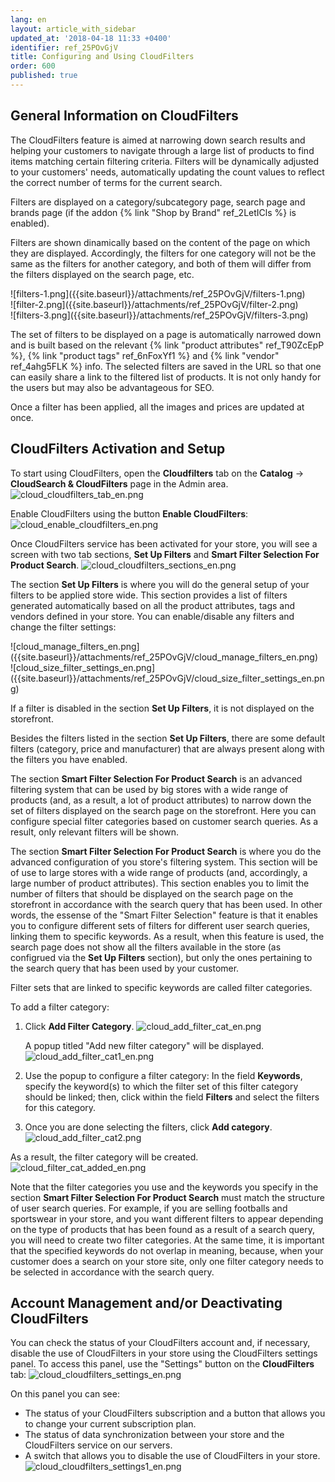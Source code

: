 ```yaml
---
lang: en
layout: article_with_sidebar
updated_at: '2018-04-18 11:33 +0400'
identifier: ref_25POvGjV
title: Configuring and Using CloudFilters
order: 600
published: true
---
```

## General Information on CloudFilters
The CloudFilters feature is aimed at narrowing down search results and helping your customers to navigate through a large list of products to find items matching certain filtering criteria. Filters will be dynamically adjusted to your customers' needs, automatically updating the count values to reflect the correct number of terms for the current search.

Filters are displayed on a category/subcategory page, search page and brands page (if the addon {% link "Shop by Brand" ref_2LetICls %} is enabled). 

Filters are shown dinamically based on the content of the page on which they are displayed. Accordingly, the filters for one category will not be the same as the filters for another category, and both of them will differ from the filters displayed on the search page, etc. 

<div class="ui stackable three column grid">
  <div class="column" markdown="span">![filters-1.png]({{site.baseurl}}/attachments/ref_25POvGjV/filters-1.png)</div>
  <div class="column" markdown="span">![filter-2.png]({{site.baseurl}}/attachments/ref_25POvGjV/filter-2.png)</div>
  <div class="column" markdown="span">![filters-3.png]({{site.baseurl}}/attachments/ref_25POvGjV/filters-3.png)</div>
</div>

The set of filters to be displayed on a page is automatically narrowed down and is built based on the  relevant {% link "product attributes" ref_T90ZcEpP %}, {% link "product tags" ref_6nFoxYf1 %} and {% link "vendor" ref_4ahg5FLK %} info. The selected filters are saved in the URL so that one can easily share a link to the filtered list of products. It is not only handy for the users but may also be advantageous for SEO. 

Once a filter has been applied, all the images and prices are updated at once.

## CloudFilters Activation and Setup
To start using CloudFilters, open the **Cloudfilters** tab on the **Catalog** -> **CloudSearch & CloudFilters** page in the Admin area. 
   ![cloud_cloudfilters_tab_en.png]({{site.baseurl}}/attachments/ref_25POvGjV/cloud_cloudfilters_tab_en.png)

Enable CloudFilters using the button **Enable CloudFilters**:
   ![cloud_enable_cloudfilters_en.png]({{site.baseurl}}/attachments/ref_25POvGjV/cloud_enable_cloudfilters_en.png)

Once CloudFilters service has been activated for your store, you will see a screen with two tab sections, **Set Up Filters** and **Smart Filter Selection For Product Search**.
   ![cloud_cloudfilters_sections_en.png]({{site.baseurl}}/attachments/ref_25POvGjV/cloud_cloudfilters_sections_en.png)

The section **Set Up Filters** is where you will do the general setup of your filters to be applied store wide. This section provides a list of filters generated automatically based on all the product attributes, tags and vendors defined in your store. You can enable/disable any filters and change the filter settings:

<div class="ui stackable two column grid">
  <div class="column" markdown="span">![cloud_manage_filters_en.png]({{site.baseurl}}/attachments/ref_25POvGjV/cloud_manage_filters_en.png)</div>
  <div class="column" markdown="span">![cloud_size_filter_settings_en.png]({{site.baseurl}}/attachments/ref_25POvGjV/cloud_size_filter_settings_en.png)</div>
</div>

If a filter is disabled in the section **Set Up Filters**, it is not displayed on the storefront. 

Besides the filters listed in the section **Set Up Filters**, there are some default filters (category, price and manufacturer) that are always present along with the filters you have enabled. 

The section **Smart Filter Selection For Product Search** is an advanced filtering system that can be used by big stores with a wide range of products (and, as a result, a lot of product attributes) to narrow down the set of filters displayed on the search page on the storefront. Here you can configure special filter categories based on customer search queries. As a result, only relevant filters will be shown.

The section **Smart Filter Selection For Product Search** is where you do the advanced configuration of you store's filtering system. This section will be of use to large stores with a wide range of products (and, accordingly, a large number of product attributes). This section enables you to limit the number of filters that should be displayed on the search page on the storefront in accordance with the search query that has been used. In other words, the essense of the "Smart Filter Selection" feature is that it enables you to configure different sets of filters for different user search queries, linking them to specific keywords. As a result, when this feature is used, the search page does not show all the filters available in the store (as configrued via the **Set Up Filters** section), but only the ones pertaining to the search query that has been used by your customer.

Filter sets that are linked to specific keywords are called filter categories.

To add a filter category:

1. Click **Add Filter Category**.
   ![cloud_add_filter_cat_en.png]({{site.baseurl}}/attachments/ref_25POvGjV/cloud_add_filter_cat_en.png)

   A popup titled "Add new filter category" will be displayed.
   ![cloud_add_filter_cat1_en.png]({{site.baseurl}}/attachments/ref_25POvGjV/cloud_add_filter_cat1_en.png)

2. Use the popup to configure a filter category: In the field **Keywords**, specify the keyword(s) to which the filter set of this filter category should be linked; then, click within the field **Filters** and select the filters for this category. 

3. Once you are done selecting the filters, click **Add category**.
   ![cloud_add_filter_cat2.png]({{site.baseurl}}/attachments/ref_25POvGjV/cloud_add_filter_cat2.png)

As a result, the filter category will be created.
   ![cloud_filter_cat_added_en.png]({{site.baseurl}}/attachments/ref_25POvGjV/cloud_filter_cat_added_en.png)

Note that the filter categories you use and the keywords you specify in the section **Smart Filter Selection For Product Search** must match the structure of user search queries. For example, if you are selling footballs and sportswear in your store, and you want different filters to appear depending on the type of products that has been found as a result of a search query, you will need to create two filter categories. At the same time, it is important that the specified keywords do not overlap in meaning, because, when your customer does a search on your store site, only one filter category needs to be selected in accordance with the search query.

## Account Management and/or Deactivating CloudFilters 
<a id="cloudfilters-dashboard"></a>You can check the status of your CloudFilters account and, if necessary, disable the use of CloudFilters in your store using the CloudFilters settings panel. 
To access this panel, use the "Settings" button on the **CloudFilters** tab:
   ![cloud_cloudfilters_settings_en.png]({{site.baseurl}}/attachments/ref_25POvGjV/cloud_cloudfilters_settings_en.png)

On this panel you can see:
   
   * The status of your CloudFilters subscription and a button that allows you to change your current subscription plan.
   * The status of data synchronization between your store and the CloudFilters service on our servers.
   * A switch that allows you to disable the use of CloudFilters in your store.
   ![cloud_cloudfilters_settings1_en.png]({{site.baseurl}}/attachments/ref_25POvGjV/cloud_cloudfilters_settings1_en.png)
